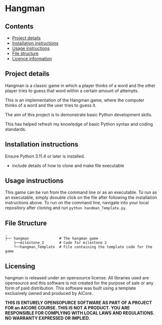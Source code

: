 Hangman
=======================

Contents
------
* [Project details](#project-details)
* [Installation instructions](#installation-instructions)
* [Usage instructions](#usage-instructions)
* [File structure](#file-structure)
* [Licence information](#licence-information)

Project details
------
Hangman is a classic game in which a player thinks of a word and the other player tries to guess that word within a certain amount of attempts.

This is an implementation of the Hangman game, where the computer thinks of a word and the user tries to guess it. 

The aim of this project is to demonstrate basic Python development skills.

This has helped refresh my knowledge of basic Python syntax and coding standards.

Installation instructions
------
Ensure Python 3.11.4 or later is installed.
- include details of how to clone and make file executable

Usage instructions
------
This game can be run from the command line or as an executable. To run as an executable, simply doouble click on the file after following the installation instructions above. To run on the command line, navigate into your local repository after cloning and run ```python handman_Template.py```.

File Structure
------
    .
    ├── hangman              # The hangman game
        ├──milestone_2       # Code for milestone 2
        └──hangman_Template  # File containing the template code for the game

Licensing
------

hangman is released under an opensource license. All libraries used are opensource and this software is not created for the purpose of sale or any form of paid distribution. This software was built using a template exclusively owned and produced by AiCore.

**THIS IS ENTURELY OPENSOPURCE SOFTWARE AS PART OF A PROJECT FOR an AICORE COURSE. THIS IS NOT A PRODUCT.
YOU ARE RESPONSIBLE FOR COMPLYING WITH LOCAL LAWS AND REGULATIONS.
NO WARRANTY EXPRESSED OR IMPLIED.**